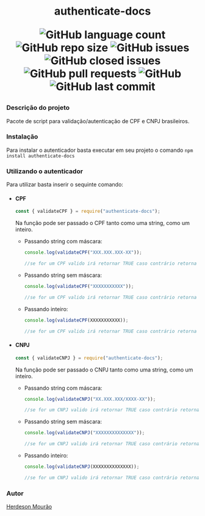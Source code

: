 <h1 align="center"> 
  authenticate-docs 
  
  ![GitHub language count](https://img.shields.io/github/languages/count/HerdesonMourao/authenticate-docs)
  ![GitHub repo size](https://img.shields.io/github/repo-size/HerdesonMourao/authenticate-docs)
  ![GitHub issues](https://img.shields.io/github/issues/HerdesonMourao/authenticate-docs)
  ![GitHub closed issues](https://img.shields.io/github/issues-closed/HerdesonMourao/authenticate-docs)
  ![GitHub pull requests](https://img.shields.io/github/issues-pr/HerdesonMourao/authenticate-docs)
  ![GitHub](https://img.shields.io/github/license/HerdesonMourao/authenticate-docs)
  ![GitHub last commit](https://img.shields.io/github/last-commit/HerdesonMourao/authenticate-docs)
</h1>

### Descrição do projeto

Pacote de script para validação/autenticação de CPF e CNPJ brasileiros.

### Instalação

Para instalar o autenticador basta executar em seu projeto o comando `npm install authenticate-docs`

### Utilizando o autenticador

Para utilizar basta inserir o sequinte comando:

- #### CPF

  ```js
  const { validateCPF } = require("authenticate-docs");
  ```

  Na função pode ser passado o CPF tanto como uma string, como um inteiro.

  - Passando string com máscara:

    ```js
    console.log(validateCPF("XXX.XXX.XXX-XX"));

    //se for um CPF valido irá retornar TRUE caso contrário retorna FALSE
    ```

  - Passando string sem máscara:

    ```js
    console.log(validateCPF("XXXXXXXXXXX"));

    //se for um CPF valido irá retornar TRUE caso contrário retorna FALSE
    ```

  - Passando inteiro:

    ```js
    console.log(validateCPF(XXXXXXXXXXX));

    //se for um CPF valido irá retornar TRUE caso contrário retorna FALSE
    ```

- #### CNPJ

  ```js
  const { validateCNPJ } = require("authenticate-docs");
  ```

  Na função pode ser passado o CNPJ tanto como uma string, como um inteiro.

  - Passando string com máscara:

    ```js
    console.log(validateCNPJ("XX.XXX.XXX/XXXX-XX"));

    //se for um CNPJ valido irá retornar TRUE caso contrário retorna FALSE
    ```

  - Passando string sem máscara:

    ```js
    console.log(validateCNPJ("XXXXXXXXXXXXXX"));

    //se for um CNPJ valido irá retornar TRUE caso contrário retorna FALSE
    ```

  - Passando inteiro:

    ```js
    console.log(validateCNPJ(XXXXXXXXXXXXXX));

    //se for um CNPJ valido irá retornar TRUE caso contrário retorna FALSE
    ```

### Autor

[Herdeson Mourão](https://github.com/HerdesonMourao)
